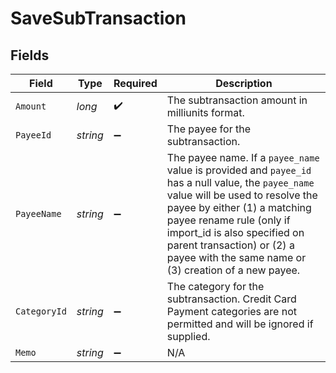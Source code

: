 # SaveSubTransaction


## Fields

| Field                                                                                                                                                                                                                                                                                                                   | Type                                                                                                                                                                                                                                                                                                                    | Required                                                                                                                                                                                                                                                                                                                | Description                                                                                                                                                                                                                                                                                                             |
| ----------------------------------------------------------------------------------------------------------------------------------------------------------------------------------------------------------------------------------------------------------------------------------------------------------------------- | ----------------------------------------------------------------------------------------------------------------------------------------------------------------------------------------------------------------------------------------------------------------------------------------------------------------------- | ----------------------------------------------------------------------------------------------------------------------------------------------------------------------------------------------------------------------------------------------------------------------------------------------------------------------- | ----------------------------------------------------------------------------------------------------------------------------------------------------------------------------------------------------------------------------------------------------------------------------------------------------------------------- |
| `Amount`                                                                                                                                                                                                                                                                                                                | *long*                                                                                                                                                                                                                                                                                                                  | :heavy_check_mark:                                                                                                                                                                                                                                                                                                      | The subtransaction amount in milliunits format.                                                                                                                                                                                                                                                                         |
| `PayeeId`                                                                                                                                                                                                                                                                                                               | *string*                                                                                                                                                                                                                                                                                                                | :heavy_minus_sign:                                                                                                                                                                                                                                                                                                      | The payee for the subtransaction.                                                                                                                                                                                                                                                                                       |
| `PayeeName`                                                                                                                                                                                                                                                                                                             | *string*                                                                                                                                                                                                                                                                                                                | :heavy_minus_sign:                                                                                                                                                                                                                                                                                                      | The payee name.  If a `payee_name` value is provided and `payee_id` has a null value, the `payee_name` value will be used to resolve the payee by either (1) a matching payee rename rule (only if import_id is also specified on parent transaction) or (2) a payee with the same name or (3) creation of a new payee. |
| `CategoryId`                                                                                                                                                                                                                                                                                                            | *string*                                                                                                                                                                                                                                                                                                                | :heavy_minus_sign:                                                                                                                                                                                                                                                                                                      | The category for the subtransaction.  Credit Card Payment categories are not permitted and will be ignored if supplied.                                                                                                                                                                                                 |
| `Memo`                                                                                                                                                                                                                                                                                                                  | *string*                                                                                                                                                                                                                                                                                                                | :heavy_minus_sign:                                                                                                                                                                                                                                                                                                      | N/A                                                                                                                                                                                                                                                                                                                     |